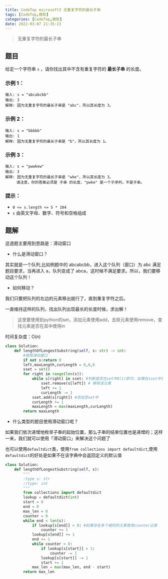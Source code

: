 ```yaml
---
title: CodeTop microsoft3 无重复字符的最长子串
tags: [CodeTop,微软]
categories: [CodeTop,微软]
date: 2022-03-07 21:35:23
---
```


>无重复字符的最长子串

## 题目

给定一个字符串 `s` ，请你找出其中不含有重复字符的 **最长子串** 的长度。

### 示例 1：

```
输入: s = "abcabcbb"
输出: 3 
解释: 因为无重复字符的最长子串是 "abc"，所以其长度为 3。
```

### 示例 2：

```
输入: s = "bbbbb"
输出: 1
解释: 因为无重复字符的最长子串是 "b"，所以其长度为 1。
```

### 示例 3：

```
输入: s = "pwwkew"
输出: 3
解释: 因为无重复字符的最长子串是 "wke"，所以其长度为 3。
     请注意，你的答案必须是 子串 的长度，"pwke" 是一个子序列，不是子串。
```

### 提示：

- `0 <= s.length <= 5 * 104`
- `s` 由英文字母、数字、符号和空格组成

## 题解

这道题主要用到思路是：滑动窗口

- 什么是滑动窗口？


其实就是一个队列,比如例题中的 abcabcbb，进入这个队列（窗口）为 abc 满足题目要求，当再进入 a，队列变成了 abca，这时候不满足要求。所以，我们要移动这个队列！

- 如何移动？


我们只要把队列的左边的元素移出就行了，直到重复字符之后。

一直维持这样的队列，找出队列出现最长的长度时候，求出解！

> 这里要使用到python的set，添加元素使用add，去除元素使用remove，查找元素是否在其中使用in

时间复杂度：O(n)

```python
class Solution:
    def lengthOfLongestSubstring(self, s: str) -> int:
        #使用滑动窗口
        if not s:return 0
        left,maxLength,curLength = 0,0,0
        sset = set()
        for right in range(len(s)):
            while s[right] in sset: #判断是否在set中O(1)即可，如果在sset中将left移动到重复字符后面所以是while
                sset.remove(s[left]) # 移除该元素
                left += 1
                curLength -= 1
            sset.add(s[right]) #添加至set中
            curLength += 1
            maxLength = max(maxLength,curLength)
        return maxLength
```

- 什么类型的题目使用滑动窗口呢？

如果我们依次递增地枚举子串的起始位置，那么子串的结束位置也是递增的；这样一来，我们就可以使用「滑动窗口」来解决这个问题了

也可以使用`defaultdict`类，使用`from collections import defaultdict`,使用`defaultdict`的好处是如果不在该字典中会返回定义的默认值

```python
class Solution:
    def lengthOfLongestSubstring(self, s):
        """
        :type s: str
        :rtype: int
        """
        from collections import defaultdict
        lookup = defaultdict(int)
        start = 0
        end = 0
        max_len = 0
        counter = 0
        while end < len(s):
            if lookup[s[end]] > 0: #如果存在多个相同的元素使用counter记录
                counter += 1
            lookup[s[end]] += 1
            end += 1
            while counter > 0:
                if lookup[s[start]] > 1:
                    counter -= 1
                lookup[s[start]] -= 1
                start += 1
            max_len = max(max_len, end - start)
        return max_len
```

